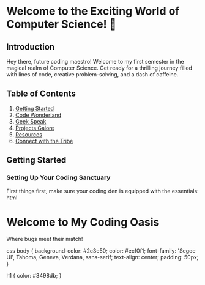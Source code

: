 # Welcome to the Exciting World of Computer Science! 🚀

## Introduction

Hey there, future coding maestro! Welcome to my first semester in the magical realm of Computer Science. Get ready for a thrilling journey filled with lines of code, creative problem-solving, and a dash of caffeine.

## Table of Contents
1. [Getting Started](#getting-started)
2. [Code Wonderland](#code-wonderland)
3. [Geek Speak](#geek-speak)
4. [Projects Galore](#projects-galore)
5. [Resources](#resources)
6. [Connect with the Tribe](#connect-with-the-tribe)

## Getting Started <a name="getting-started"></a>

### Setting Up Your Coding Sanctuary

First things first, make sure your coding den is equipped with the essentials:
html
<!DOCTYPE html>
<html>

<head>
    <title>My Coding Sanctuary</title>
    <link rel="stylesheet" href="styles.css">
</head>

<body>
    <h1>Welcome to My Coding Oasis</h1>
    <p>Where bugs meet their match!</p>
</body>

</html>

css
body {
    background-color: #2c3e50;
    color: #ecf0f1;
    font-family: 'Segoe UI', Tahoma, Geneva, Verdana, sans-serif;
    text-align: center;
    padding: 50px;
}

h1 {
    color: #3498db;
}


###
